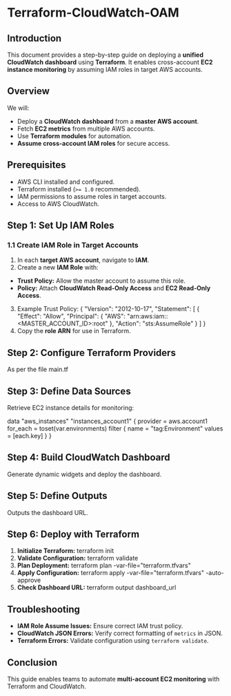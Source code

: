 # Terraform-CloudWatch-OAM

## Introduction

This document provides a step-by-step guide on deploying a **unified CloudWatch dashboard** using
**Terraform**. It enables cross-account **EC2 instance monitoring** by assuming IAM roles in target AWS
accounts.

## Overview
We will:
- Deploy a **CloudWatch dashboard** from a **master AWS account**.
- Fetch **EC2 metrics** from multiple AWS accounts.
- Use **Terraform modules** for automation.
- **Assume cross-account IAM roles** for secure access.

## Prerequisites

- AWS CLI installed and configured.
- Terraform installed (`>= 1.0` recommended).
- IAM permissions to assume roles in target accounts.
- Access to AWS CloudWatch.

## Step 1: Set Up IAM Roles
### 1.1 Create IAM Role in Target Accounts

1. In each **target AWS account**, navigate to **IAM**.
2. Create a new **IAM Role** with:
- **Trust Policy:** Allow the master account to assume this role.
- **Policy:** Attach **CloudWatch Read-Only Access** and **EC2 Read-Only Access**.
3. Example Trust Policy:
{
"Version": "2012-10-17",
"Statement": [
{
"Effect": "Allow",
"Principal": {
"AWS": "arn:aws:iam::<MASTER_ACCOUNT_ID>:root"
},
"Action": "sts:AssumeRole"
}
]
}
4. Copy the **role ARN** for use in Terraform.

## Step 2: Configure Terraform Providers
As per the file main.tf
## Step 3: Define Data Sources

Retrieve EC2 instance details for monitoring:

data "aws_instances" "instances_account1" {
provider = aws.account1
for_each = toset(var.environments)
filter {
name = "tag:Environment"
values = [each.key]
}
}

## Step 4: Build CloudWatch Dashboard
Generate dynamic widgets and deploy the dashboard.

## Step 5: Define Outputs
Outputs the dashboard URL.

## Step 6: Deploy with Terraform

1. **Initialize Terraform:**
terraform init
2. **Validate Configuration:**
terraform validate
3. **Plan Deployment:**
terraform plan -var-file="terraform.tfvars"
4. **Apply Configuration:**
terraform apply -var-file="terraform.tfvars" -auto-approve
5. **Check Dashboard URL:**
terraform output dashboard_url

## Troubleshooting
- **IAM Role Assume Issues:** Ensure correct IAM trust policy.
- **CloudWatch JSON Errors:** Verify correct formatting of `metrics` in JSON.
- **Terraform Errors:** Validate configuration using `terraform validate`.

## Conclusion
This guide enables teams to automate **multi-account EC2 monitoring** with Terraform and CloudWatch.
